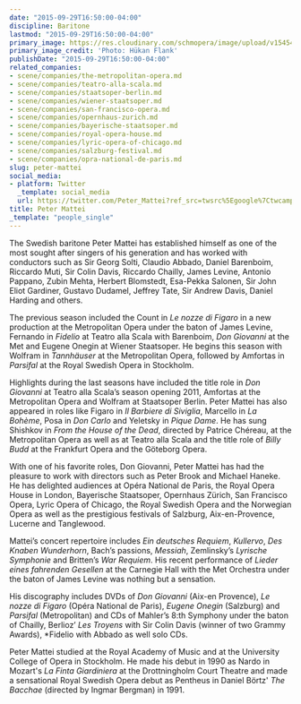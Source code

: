 ```yaml
---
date: "2015-09-29T16:50:00-04:00"
discipline: Baritone
lastmod: "2015-09-29T16:50:00-04:00"
primary_image: https://res.cloudinary.com/schmopera/image/upload/v1545409169/media/webhook-uploads/1443559731267/Peter-Mattei-1---foto-H%C3%9Ckan-FlankSquare.jpg.jpg
primary_image_credit: 'Photo: Hükan Flank'
publishDate: "2015-09-29T16:50:00-04:00"
related_companies:
- scene/companies/the-metropolitan-opera.md
- scene/companies/teatro-alla-scala.md
- scene/companies/staatsoper-berlin.md
- scene/companies/wiener-staatsoper.md
- scene/companies/san-francisco-opera.md
- scene/companies/opernhaus-zurich.md
- scene/companies/bayerische-staatsoper.md
- scene/companies/royal-opera-house.md
- scene/companies/lyric-opera-of-chicago.md
- scene/companies/salzburg-festival.md
- scene/companies/opra-national-de-paris.md
slug: peter-mattei
social_media:
- platform: Twitter
  _template: social_media
  url: https://twitter.com/Peter_Mattei?ref_src=twsrc%5Egoogle%7Ctwcamp%5Eserp%7Ctwgr%5Eauthor
title: Peter Mattei
_template: "people_single"
---
```


The Swedish baritone Peter Mattei has established himself as one of the most sought after singers of his generation and has worked with conductors such as Sir Georg Solti, Claudio Abbado, Daniel Barenboim, Riccardo Muti, Sir Colin Davis, Riccardo Chailly, James Levine, Antonio Pappano, Zubin Mehta, Herbert Blomstedt, Esa-Pekka Salonen, Sir John Eliot Gardiner, Gustavo Dudamel, Jeffrey Tate, Sir Andrew Davis, Daniel Harding and others.

The previous season included the Count in *Le nozze di Figaro* in a new production at the Metropolitan Opera under the baton of James Levine, Fernando in *Fidelio* at Teatro alla Scala with Barenboim, *Don Giovanni* at the Met and Eugene Onegin at Wiener Staatsoper. He begins this season with Wolfram in *Tannhäuser* at the Metropolitan Opera, followed by Amfortas in *Parsifal* at the Royal Swedish Opera in Stockholm.

Highlights during the last seasons have included the title role in *Don Giovanni* at Teatro alla Scala’s season opening 2011, Amfortas at the Metropolitan Opera and Wolfram at Staatsoper Berlin. Peter Mattei has also appeared in roles like Figaro in *Il Barbiere di Siviglia*, Marcello in *La Bohème*, Posa in *Don Carlo* and Yeletsky in *Pique Dame*. He has sung Shishkov in *From the House of the Dead*, directed by Patrice Chéreau, at the Metropolitan Opera as well as at Teatro alla Scala and the title role of *Billy Budd* at the Frankfurt Opera and the Göteborg Opera. 

With one of his favorite roles, Don Giovanni, Peter Mattei has had the pleasure to work with directors such as Peter Brook and Michael Haneke. He has delighted audiences at Opéra National de Paris, the Royal Opera House in London, Bayerische Staatsoper, Opernhaus Zürich, San Francisco Opera, Lyric Opera of Chicago, the Royal Swedish Opera and the Norwegian Opera as well as the prestigious festivals of Salzburg, Aix-en-Provence, Lucerne and Tanglewood. 

Mattei’s concert repertoire includes *Ein deutsches Requiem*, *Kullervo*, *Des Knaben Wunderhorn*, Bach’s passions, *Messiah*, Zemlinsky’s *Lyrische Symphonie* and Britten’s *War Requiem*. His recent performance of *Lieder eines fahrenden Gesellen* at the Carnegie Hall with the Met Orchestra under the baton of James Levine was nothing but a sensation. 

His discography includes DVDs of *Don Giovanni* (Aix-en Provence), *Le nozze di Figaro* (Opéra National de Paris), *Eugene Onegin* (Salzburg) and *Parsifal* (Metropolitan) and CDs of Mahler’s 8:th Symphony under the baton of Chailly, Berlioz’ *Les Troyens* with Sir Colin Davis (winner of two Grammy Awards), *Fidelio with Abbado as well solo CDs. 

Peter Mattei studied at the Royal Academy of Music and at the University College of Opera in Stockholm. He made his debut in 1990 as Nardo in Mozart's *La Finta Giardiniera* at the Drottningholm Court Theatre and made a sensational Royal Swedish Opera debut as Pentheus in Daniel Börtz' *The Bacchae* (directed by Ingmar Bergman) in 1991.
